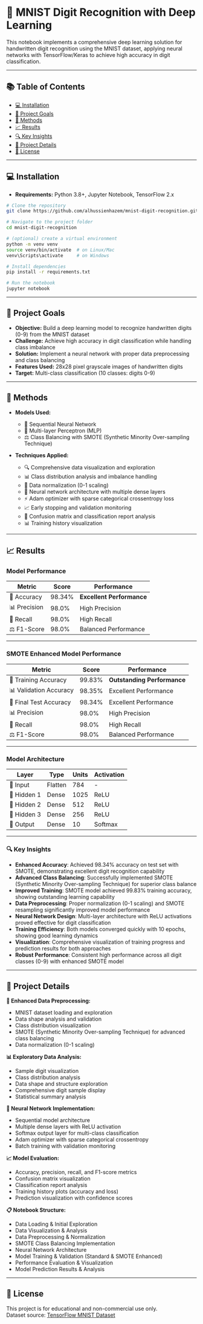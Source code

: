 # 🔢 MNIST Digit Recognition with Deep Learning

This notebook implements a comprehensive deep learning solution for handwritten digit recognition using the MNIST dataset, applying neural networks with TensorFlow/Keras to achieve high accuracy in digit classification.

---

## 📚 Table of Contents

- [💻 Installation](#-installation)
- [🎯 Project Goals](#-project-goals)
- [🧠 Methods](#-methods)
- [📈 Results](#-results)
- [🔍 Key Insights](#-key-insights)
- [🧾 Project Details](#-project-details)
- [🪪 License](#-license)

---

## 💻 Installation

- **Requirements:** Python 3.8+, Jupyter Notebook, TensorFlow 2.x

```bash
# Clone the repository
git clone https://github.com/alhussienhazem/mnist-digit-recognition.git

# Navigate to the project folder
cd mnist-digit-recognition

# (optional) create a virtual environment
python -m venv venv
source venv/bin/activate  # on Linux/Mac
venv\Scripts\activate     # on Windows

# Install dependencies
pip install -r requirements.txt

# Run the notebook
jupyter notebook
```

---

## 🎯 Project Goals

- **Objective:** Build a deep learning model to recognize handwritten digits (0-9) from the MNIST dataset
- **Challenge:** Achieve high accuracy in digit classification while handling class imbalance
- **Solution:** Implement a neural network with proper data preprocessing and class balancing
- **Features Used:** 28x28 pixel grayscale images of handwritten digits
- **Target:** Multi-class classification (10 classes: digits 0-9)

---

## 🧠 Methods

- **Models Used:**
  - 🧠 Sequential Neural Network
  - 🔢 Multi-layer Perceptron (MLP)
  - ⚖️ Class Balancing with SMOTE (Synthetic Minority Over-sampling Technique)

- **Techniques Applied:**
  - 🔍 Comprehensive data visualization and exploration
  - 📊 Class distribution analysis and imbalance handling
  - 🔧 Data normalization (0-1 scaling)
  - 🧠 Neural network architecture with multiple dense layers
  - ⚡ Adam optimizer with sparse categorical crossentropy loss
  - 📈 Early stopping and validation monitoring
  - 🎯 Confusion matrix and classification report analysis
  - 📊 Training history visualization

---

## 📈 Results

### **Model Performance**
| Metric | Score | Performance |
|--------|-------|-------------|
| 🎯 Accuracy | 98.34% | **Excellent Performance** |
| 📊 Precision | 98.0% | High Precision |
| 🔄 Recall | 98.0% | High Recall |
| ⚖️ F1-Score | 98.0% | Balanced Performance |

---

### **SMOTE Enhanced Model Performance**
| Metric | Score | Performance |
|--------|-------|-------------|
| 🎯 Training Accuracy | 99.83% | **Outstanding Performance** |
| 📊 Validation Accuracy | 98.35% | Excellent Performance |
| 🔄 Final Test Accuracy | 98.34% | Excellent Performance |
| 📊 Precision | 98.0% | High Precision |
| 🔄 Recall | 98.0% | High Recall |
| ⚖️ F1-Score | 98.0% | Balanced Performance |

---

### **Model Architecture**
| Layer | Type | Units | Activation |
|-------|------|-------|------------|
| 🔢 Input | Flatten | 784 | - |
| 🧠 Hidden 1 | Dense | 1025 | ReLU |
| 🧠 Hidden 2 | Dense | 512 | ReLU |
| 🧠 Hidden 3 | Dense | 256 | ReLU |
| 🎯 Output | Dense | 10 | Softmax |

---

### **🔍 Key Insights**
- **Enhanced Accuracy**: Achieved 98.34% accuracy on test set with SMOTE, demonstrating excellent digit recognition capability
- **Advanced Class Balancing**: Successfully implemented SMOTE (Synthetic Minority Over-sampling Technique) for superior class balance
- **Improved Training**: SMOTE model achieved 99.83% training accuracy, showing outstanding learning capability
- **Data Preprocessing**: Proper normalization (0-1 scaling) and SMOTE resampling significantly improved model performance
- **Neural Network Design**: Multi-layer architecture with ReLU activations proved effective for digit classification
- **Training Efficiency**: Both models converged quickly with 10 epochs, showing good learning dynamics
- **Visualization**: Comprehensive visualization of training progress and prediction results for both approaches
- **Robust Performance**: Consistent high performance across all digit classes (0-9) with enhanced SMOTE model

---

## 🧾 Project Details

**🔧 Enhanced Data Preprocessing:**
- MNIST dataset loading and exploration
- Data shape analysis and validation
- Class distribution visualization
- SMOTE (Synthetic Minority Over-sampling Technique) for advanced class balancing
- Data normalization (0-1 scaling)

**📊 Exploratory Data Analysis:**
- Sample digit visualization
- Class distribution analysis
- Data shape and structure exploration
- Comprehensive digit sample display
- Statistical summary analysis

**🧠 Neural Network Implementation:**
- Sequential model architecture
- Multiple dense layers with ReLU activation
- Softmax output layer for multi-class classification
- Adam optimizer with sparse categorical crossentropy
- Batch training with validation monitoring

**📈 Model Evaluation:**
- Accuracy, precision, recall, and F1-score metrics
- Confusion matrix visualization
- Classification report analysis
- Training history plots (accuracy and loss)
- Prediction visualization with confidence scores

**📋 Notebook Structure:**
- Data Loading & Initial Exploration
- Data Visualization & Analysis
- Data Preprocessing & Normalization
- SMOTE Class Balancing Implementation
- Neural Network Architecture
- Model Training & Validation (Standard & SMOTE Enhanced)
- Performance Evaluation & Visualization
- Model Prediction Results & Analysis

---

## 🪪 License

This project is for educational and non-commercial use only.  
Dataset source: [TensorFlow MNIST Dataset](https://www.tensorflow.org/datasets/catalog/mnist) 
